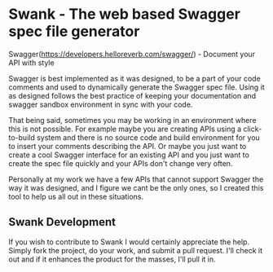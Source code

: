 # Swank - The web based Swagger spec file generator #
Swagger(https://developers.helloreverb.com/swagger/) - Document your API with style

Swagger is best implemented as it was designed, to be a part of your code comments
and used to dynamically generate the Swagger spec file. Using it as designed 
follows the best practice of keeping your documentation and swagger sandbox 
environment in sync with your code.

That being said, sometimes you may be working in an environment where this is 
not possible. For example maybe you are creating APIs using a click-to-build 
system and there is no source code and build environment for you to insert your
comments describing the API. Or maybe you just want to create a cool Swagger 
interface for an existing API and you just want to create the spec file quickly
and your APIs don't change very often.

Personally at my work we have a few APIs that cannot support Swagger the way it
was designed, and I figure we cant be the only ones, so I created this tool to
help us all out in these situations.

## Swank Development ##
If you wish to contribute to Swank I would certainly appreciate the help. Simply
fork the project, do your work, and submit a pull request. I'll check it out and 
if it enhances the product for the masses, I'll pull it in.